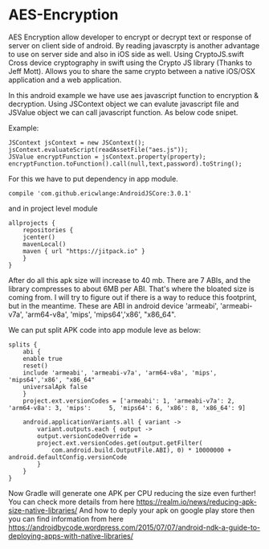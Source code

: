 # AES-Encryption
AES Encryption allow developer to encrypt or decrypt text or response of server on client side of android. By reading javascrpty is another advantage to use on server side and also in iOS side as well. Using CryptoJS.swift Cross device cryptography in swift using the Crypto JS library (Thanks to Jeff Mott). Allows you to share the same crypto between a native iOS/OSX application and a web application.

In this android example we have use aes javascript function to encryption & decryption. Using JSContext object we can evalute javascript file and JSValue object we can call javascript function. As below code snipet. 

Example:
	
	JSContext jsContext = new JSContext();
	jsContext.evaluateScript(readAssetFile("aes.js"));
	JSValue encryptFunction = jsContext.property(property);
	encryptFunction.toFunction().call(null,text,password).toString();

For this we have to put dependency in app module. 

	compile 'com.github.ericwlange:AndroidJSCore:3.0.1'

and in project level module 

	allprojects {
	    repositories {
		jcenter()
		mavenLocal()
		maven { url "https://jitpack.io" }
	    }
	}
After do all this apk size will increase to 40 mb. There are 7 ABIs, and the library compresses to about 6MB per ABI. That's where the bloated size is coming from. I will try to figure out if there is a way to reduce this footprint, but in the meantime. These are ABI in android device 'armeabi', 'armeabi-v7a', 'arm64-v8a', 'mips', 'mips64','x86', "x86_64".

We can put split APK code into app module leve as below:


	splits {
	    abi {
		enable true
		reset()
		include 'armeabi', 'armeabi-v7a', 'arm64-v8a', 'mips', 'mips64','x86', "x86_64"
		universalApk false
	    }
		project.ext.versionCodes = ['armeabi': 1, 'armeabi-v7a': 2, 'arm64-v8a': 3, 'mips': 	5, 'mips64': 6, 'x86': 8, 'x86_64': 9]

		android.applicationVariants.all { variant ->
			variant.outputs.each { output ->
			output.versionCodeOverride =
		    project.ext.versionCodes.get(output.getFilter(
				com.android.build.OutputFile.ABI), 0) * 10000000 + 					android.defaultConfig.versionCode
		    }
		}
	}
Now Gradle will generate one APK per CPU reducing the size even further! 
You can check more details from here https://realm.io/news/reducing-apk-size-native-libraries/
And how to deply your apk on google play store then you can find information from here https://androidbycode.wordpress.com/2015/07/07/android-ndk-a-guide-to-deploying-apps-with-native-libraries/

